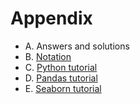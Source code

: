 # Appendix

- A. Answers and solutions
- B. [Notation](https://minireference.com/static/excerpts/noBSstats/notation_appendix.pdf)
- C. [Python tutorial](./python_tutorial.ipynb)
- D. [Pandas tutorial](./pandas_tutorial.ipynb)
- E. [Seaborn tutorial](./seaborn_tutorial.ipynb)
